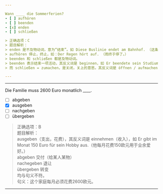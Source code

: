 ```yaml
---

Wann ____ die Sommerferien?
- [ ] aufhören 
- [ ] beenden
- [x] enden
- [ ] schließen

> 正确选项：C    
> 题目解析：      
> enden 是不及物动词，意为“结束”。如 Diese Buslinie endet am Bahnhof. （这条公交汽车的终点是火车站。）  
> aufhören 停止，终止，如：Der Regen hört auf. （雨终于停了。）  
> beenden 和 schließen 都是及物动词。  
> beenden 表示结束一项活动，其反义词是 beginnen，如 Er beendete sein Studium an der Uni. （他结束大学的学业。）  
> 而 schließen = zumachen，是关闭，关上的意思。其反义词是 öffnen / aufmachen，如 Schließen Sie bitte die Tür! （请把门关上！）

---
```


---

Die Familie muss 2600 Euro monatlich ____.
- [ ] abgeben 
- [x] ausgeben
- [ ] nachgeben
- [ ] übergeben

> 正确选项：B    
> 题目解析：      
> ausgeben（支出，花费），其反义词是 einnehmen（收入），如 Er gibt im Monat 150 Euro für sein Hobby aus.（他每月花费150欧元用于业余爱好。）   
> abgeben 交付（给某人某物）  
> nachegeben 退让  
> übergeben 转变  
> 均与句义不符。  
> 句义：这个家庭每月必须花费2600欧元。 

---
